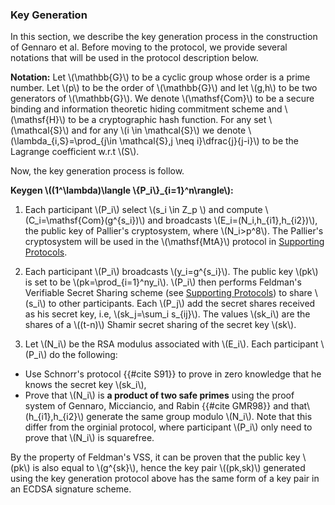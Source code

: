 ### Key Generation

In this section, we describe the key generation process in the construction of Gennaro et al. Before moving to the protocol, we provide several notations that will be used in the protocol description below.  

**Notation:** Let \\(\mathbb{G}\\) to be a cyclic group whose order is a prime number. Let \\(p\\) to be the order of \\(\mathbb{G}\\) and let \\(g,h\\) to be two generators of \\(\mathbb{G}\\). We denote \\(\mathsf{Com}\\) to be a secure binding and information theoretic hiding commitment scheme and \\(\mathsf{H}\\) to be a cryptographic hash function. For any set \\(\mathcal{S}\\) and for any \\(i \in \mathcal{S}\\) we denote \\(\lambda_{i,S}=\prod_{j\in \mathcal{S},j \neq i}\dfrac{j}{j-i}\\) to be the Lagrange coefficient w.r.t \\(S\\).

Now, the key generation process is follow.

**Keygen \\((1^\lambda)\langle \\{P_i\\}_{i=1}^n\rangle\\):**

1. Each participant \\(P_i\\) select \\(s_i \in Z_p \\) and compute \\(C_i=\mathsf{Com}(g^{s_i})\\) and broadcasts \\(E_i=(N_i,h_{i1},h_{i2})\\), the public key of Pallier's cryptosystem, where \\(N_i>p^8\\). The Pallier's cryptosystem will be used in the \\(\mathsf{MtA}\\) protocol in [Supporting Protocols](./supporting-algorithms.md).

2. Each participant \\(P_i\\) broadcasts \\(y_i=g^{s_i}\\). The public key \\(pk\\) is set to be \\(pk=\prod_{i=1}^ny_i\\). \\(P_i\\) then performs Feldman's Verifiable Secret Sharing scheme (see [Supporting Protocols](./supporting-algorithms.md)) to share \\(s_i\\) to other participants.  Each \\(P_j\\) add the secret shares received as his secret key, i.e, \\(sk_j=\sum_i s_{ij}\\). The values \\(sk_i\\) are the shares of a \\((t-n)\\) Shamir secret sharing of the secret key \\(sk\\).

3. Let \\(N_i\\) be the  RSA modulus associated with \\(E_i\\). Each participant \\(P_i\\) do the following:
 - Use Schnorr's protocol {{#cite S91}} to prove in zero knowledge that he knows the secret key \\(sk_i\\), 
 - Prove that \\(N_i\\) is **a product of two safe primes** using the proof system of Gennaro, Micciancio, and Rabin {{#cite GMR98}} and that\\(h_{i1},h_{i2}\\) generate the same group modulo \\(N_i\\). Note that this differ from the orginial protocol, where participant \\(P_i\\) only need to prove that \\(N_i\\) is squarefree.
 

By the property of Feldman's VSS, it can be proven that the public key \\(pk\\) is also equal to \\(g^{sk}\\), hence the key pair \\((pk,sk)\\) generated using the key generation protocol above has the same form of a key pair in an ECDSA signature scheme.